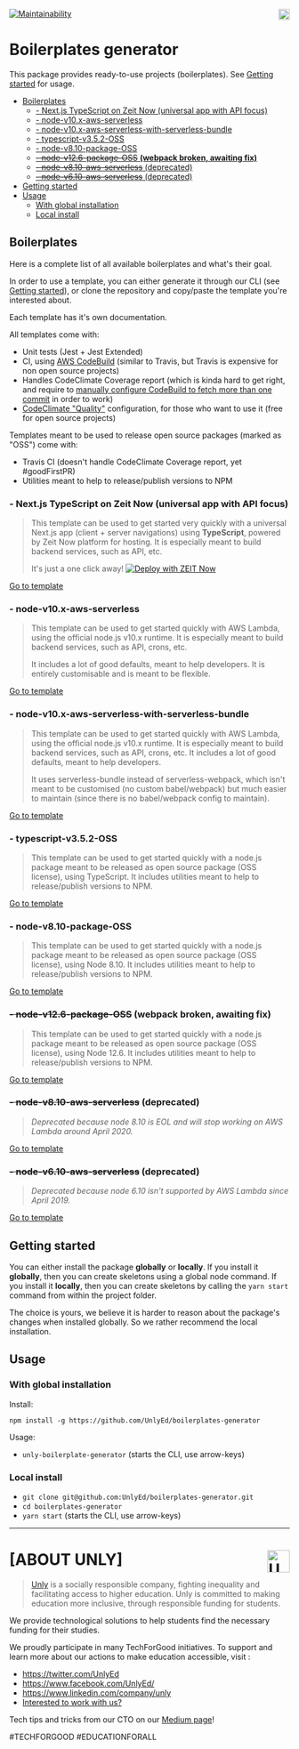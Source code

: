  <a href="https://unly.org"><img src="https://storage.googleapis.com/unly/images/ICON_UNLY.png" align="right" height="20" alt="Unly logo" title="Unly logo" /></a>
[![Maintainability](https://api.codeclimate.com/v1/badges/73c7f933ea88c7f1c239/maintainability)](https://codeclimate.com/github/UnlyEd/boilerplates-generator/maintainability)

# Boilerplates generator

This package provides ready-to-use projects (boilerplates). 
See [Getting started](#getting-started) for usage.

<!-- toc -->

- [Boilerplates](#boilerplates)
  * [- Next.js TypeScript on Zeit Now (universal app with API focus)](#--nextjs-typescript-on-zeit-now-universal-app-with-api-focus)
  * [- node-v10.x-aws-serverless](#--node-v10x-aws-serverless)
  * [- node-v10.x-aws-serverless-with-serverless-bundle](#--node-v10x-aws-serverless-with-serverless-bundle)
  * [- typescript-v3.5.2-OSS](#--typescript-v352-oss)
  * [- node-v8.10-package-OSS](#--node-v810-package-oss)
  * [~~- node-v12.6-package-OSS~~ **(webpack broken, awaiting fix)**](#--node-v126-package-oss-webpack-broken-awaiting-fix)
  * [~~- node-v8.10-aws-serverless~~ (deprecated)](#--node-v810-aws-serverless-deprecated)
  * [~~- node-v6.10-aws-serverless~~ (deprecated)](#--node-v610-aws-serverless-deprecated)
- [Getting started](#getting-started)
- [Usage](#usage)
  * [With global installation](#with-global-installation)
  * [Local install](#local-install)

<!-- tocstop -->

## Boilerplates

Here is a complete list of all available boilerplates and what's their goal.

In order to use a template, you can either generate it through our CLI (see [Getting started](#getting-started)), or clone the repository and copy/paste the template you're interested about.

Each template has it's own documentation.

All templates come with:
- Unit tests (Jest + Jest Extended)
- CI, using [AWS CodeBuild](https://aws.amazon.com/fr/codebuild/) (similar to Travis, but Travis is expensive for non open source projects)
- Handles CodeClimate Coverage report (which is kinda hard to get right, and require to [manually configure CodeBuild to fetch more than one commit](https://github.com/codeclimate/test-reporter/issues/379) in order to work)
- [CodeClimate "Quality"](https://codeclimate.com/) configuration, for those who want to use it (free for open source projects)

Templates meant to be used to release open source packages (marked as "OSS") come with:
- Travis CI (doesn't handle CodeClimate Coverage report, yet #goodFirstPR)
- Utilities meant to help to release/publish versions to NPM

### - Next.js TypeScript on Zeit Now (universal app with API focus)

> This template can be used to get started very quickly with a universal Next.js app (client + server navigations) using **TypeScript**, powered by Zeit Now platform for hosting.
> It is especially meant to build backend services, such as API, etc.
>
> It's just a one click away! 
> [![Deploy with ZEIT Now](https://zeit.co/button)](https://zeit.co/new/project?template=https://github.com/UnlyEd/next-typescript-api-zeit-boilerplate)

[Go to template](./templates/next-typescript-api-zeit)

### - node-v10.x-aws-serverless

> This template can be used to get started quickly with AWS Lambda, using the official node.js v10.x runtime.
> It is especially meant to build backend services, such as API, crons, etc.
>
> It includes a lot of good defaults, meant to help developers. It is entirely customisable and is meant to be flexible.

[Go to template](./templates/node-v10.x-aws-serverless)

### - node-v10.x-aws-serverless-with-serverless-bundle

> This template can be used to get started quickly with AWS Lambda, using the official node.js v10.x runtime.
> It is especially meant to build backend services, such as API, crons, etc.
> It includes a lot of good defaults, meant to help developers. 
>
> It uses serverless-bundle instead of serverless-webpack, which isn't meant to be customised (no custom babel/webpack) 
> but much easier to maintain (since there is no babel/webpack config to maintain).

[Go to template](./templates/node-v10.x-aws-serverless-with-serverless-bundle)

### - typescript-v3.5.2-OSS

> This template can be used to get started quickly with a node.js package meant to be released as open source package (OSS license), using TypeScript.
> It includes utilities meant to help to release/publish versions to NPM.

[Go to template](./templates/typescript-v3.5.2-OSS)

### - node-v8.10-package-OSS

> This template can be used to get started quickly with a node.js package meant to be released as open source package (OSS license), using Node 8.10.
> It includes utilities meant to help to release/publish versions to NPM.

[Go to template](templates/node-v8.10-package-OSS)

### ~~- node-v12.6-package-OSS~~ **(webpack broken, awaiting fix)**

> This template can be used to get started quickly with a node.js package meant to be released as open source package (OSS license), using Node 12.6.
> It includes utilities meant to help to release/publish versions to NPM.

[Go to template](templates/node-v12.6.0-package-OSS)

### ~~- node-v8.10-aws-serverless~~ (deprecated)

> _Deprecated because node 8.10 is EOL and will stop working on AWS Lambda around April 2020._

[Go to template](./templates/node-v8.10-aws-serverless)

### ~~- node-v6.10-aws-serverless~~ (deprecated)

> _Deprecated because node 6.10 isn't supported by AWS Lambda since April 2019._

[Go to template](./templates/node-v6.10-aws-serverless)

## Getting started

You can either install the package **globally** or **locally**.
If you install it **globally**, then you can create skeletons using a global node command.
If you install it **locally**, then you can create skeletons by calling the `yarn start` command from within the project folder.

The choice is yours, we believe it is harder to reason about the package's changes when installed globally. 
So we rather recommend the local installation.

## Usage

### With global installation
Install:

```
npm install -g https://github.com/UnlyEd/boilerplates-generator
```

Usage:
- `unly-boilerplate-generator` (starts the CLI, use arrow-keys)

### Local install
- `git clone git@github.com:UnlyEd/boilerplates-generator.git`
- `cd boilerplates-generator`
- `yarn start` (starts the CLI, use arrow-keys)

---

# **[ABOUT UNLY]** <a href="https://unly.org"><img src="https://storage.googleapis.com/unly/images/ICON_UNLY.png" height="40" align="right" alt="Unly logo" title="Unly logo" /></a>

> [Unly](https://unly.org) is a socially responsible company, fighting inequality and facilitating access to higher education. 
> Unly is committed to making education more inclusive, through responsible funding for students. 

We provide technological solutions to help students find the necessary funding for their studies. 

We proudly participate in many TechForGood initiatives. To support and learn more about our actions to make education accessible, visit : 
- https://twitter.com/UnlyEd
- https://www.facebook.com/UnlyEd/
- https://www.linkedin.com/company/unly
- [Interested to work with us?](https://jobs.zenploy.io/unly/about)

Tech tips and tricks from our CTO on our [Medium page](https://medium.com/unly-org/tech/home)!

#TECHFORGOOD #EDUCATIONFORALL



